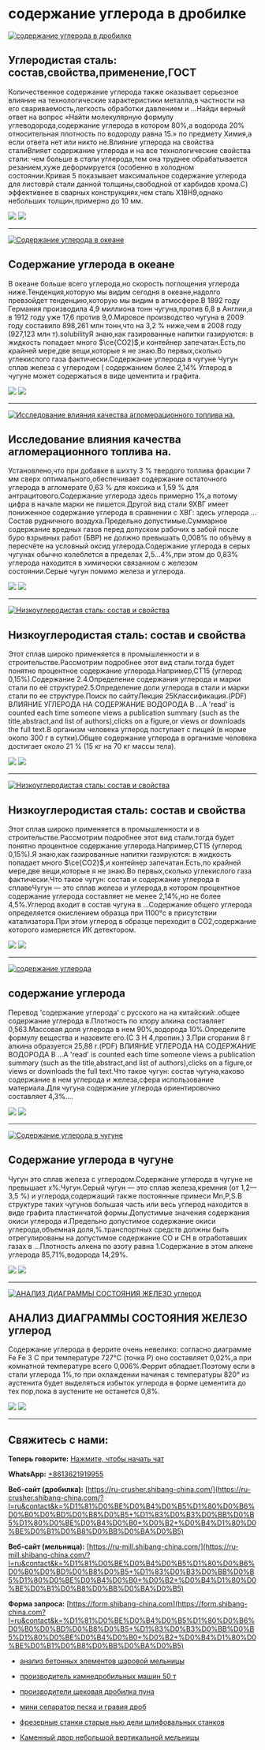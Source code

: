 # содержание углерода в дробилке

<a href="https://swt.shibang-china.com/?l=ru&img&k=%D1%81%D0%BE%D0%B4%D0%B5%D1%80%D0%B6%D0%B0%D0%BD%D0%B8%D0%B5+%D1%83%D0%B3%D0%BB%D0%B5%D1%80%D0%BE%D0%B4%D0%B0+%D0%B2+%D0%B4%D1%80%D0%BE%D0%B1%D0%B8%D0%BB%D0%BA%D0%B5" target="_blank">![содержание углерода в дробилке](http://static.shibang-china.com/all-800x300/1379.jpg)</a>

## Углеродистая сталь: состав,свойства,применение,ГОСТ
Количественное содержание углерода также оказывает серьезное влияние на технологические характеристики металла,в частности на его свариваемость,легкость обработки давлением и …Найди верный ответ на вопрос &#171;Найти молекулярную формулу углеводорода,содержание углерода в котором 80%,а водорода 20% относительная плотность по водороду равна 15.&#187; по предмету Химия,а если ответа нет или никто не.Влияние углерода на свойства сталиВлияет содержание углерода и на все технологические свойства стали: чем больше в стали углерода,тем она труднее обрабатывается резанием,хуже деформируется (особенно в холодном состоянии.Кривая 5 показывает максимальное содержание углерода для листоврй стали данной толщины,свободной от карбидов хрома.С) эффективнее в сварных конструкциях,чем сталь Х18Н9,однако небольших толщин,примерно до 10 мм.


<a href="https://whatsapp.shibangsoft.com/WhatsApp.php" target="_blank" title="WhatsApp">![](http://static.shibang-china.com/icon/whatsapp.png)</a> <a href="https://swt.shibang-china.com/?l=ru&icon&k=%D1%81%D0%BE%D0%B4%D0%B5%D1%80%D0%B6%D0%B0%D0%BD%D0%B8%D0%B5+%D1%83%D0%B3%D0%BB%D0%B5%D1%80%D0%BE%D0%B4%D0%B0+%D0%B2+%D0%B4%D1%80%D0%BE%D0%B1%D0%B8%D0%BB%D0%BA%D0%B5" target="_blank">![](http://static.shibang-china.com/icon/chat-ru.png)</a>

---

<a href="https://swt.shibang-china.com/?l=ru&img&k=%D1%81%D0%BE%D0%B4%D0%B5%D1%80%D0%B6%D0%B0%D0%BD%D0%B8%D0%B5+%D1%83%D0%B3%D0%BB%D0%B5%D1%80%D0%BE%D0%B4%D0%B0+%D0%B2+%D0%B4%D1%80%D0%BE%D0%B1%D0%B8%D0%BB%D0%BA%D0%B5" target="_blank">![Содержание углерода в океане](http://static.shibang-china.com/all-800x300/648.jpg)</a>

## Содержание углерода в океане
В океане больше всего углерода,но скорость поглощения углерода ниже.Тенденция,которую мы видим сегодня в океане,надолго превзойдет тенденцию,которую мы видим в атмосфере.В 1892 году Германия производила 4,9 миллиона тонн чугуна,против 6,8 в Англии,а в 1912 году уже 17,6 против 9,0.Мировое производство чугуна в 2009 году составило 898,261 млн тонн,что на 3,2 % ниже,чем в 2008 году (927,123 млн т).solubilityЯ знаю,как газированные напитки газируются: в жидкость попадает много $\ce{CO2}$,и контейнер запечатан.Есть,по крайней мере,две вещи,которые я не знаю.Во первых,сколько углекислого газа фактически.Содержание углерода в чугуне ﻿Чугун сплав железа с углеродом ( содержанием более 2,14% Углерод в чугуне может содержаться в виде цементита и графита.


<a href="https://whatsapp.shibangsoft.com/WhatsApp.php" target="_blank" title="WhatsApp">![](http://static.shibang-china.com/icon/whatsapp.png)</a> <a href="https://swt.shibang-china.com/?l=ru&icon&k=%D1%81%D0%BE%D0%B4%D0%B5%D1%80%D0%B6%D0%B0%D0%BD%D0%B8%D0%B5+%D1%83%D0%B3%D0%BB%D0%B5%D1%80%D0%BE%D0%B4%D0%B0+%D0%B2+%D0%B4%D1%80%D0%BE%D0%B1%D0%B8%D0%BB%D0%BA%D0%B5" target="_blank">![](http://static.shibang-china.com/icon/chat-ru.png)</a>

---

<a href="https://swt.shibang-china.com/?l=ru&img&k=%D1%81%D0%BE%D0%B4%D0%B5%D1%80%D0%B6%D0%B0%D0%BD%D0%B8%D0%B5+%D1%83%D0%B3%D0%BB%D0%B5%D1%80%D0%BE%D0%B4%D0%B0+%D0%B2+%D0%B4%D1%80%D0%BE%D0%B1%D0%B8%D0%BB%D0%BA%D0%B5" target="_blank">![Исследование влияния качества агломерационного топлива на.](http://static.shibang-china.com/all-800x300/605.jpg)</a>

## Исследование влияния качества агломерационного топлива на.
Установлено,что при добавке в шихту 3 % твердого топлива фракции 7 мм сверх оптимального,обеспечивает содержание остаточного углерода в агломерате 0,63 % для коксика и 1,59 % для антрацитового.Содержание углерода здесь примерно 1%,а потому цифра в начале марки не пишется.Другой вид стали 9ХВГ имеет пониженное содержание углерода в сравнении с ХВГ: здесь углерода …Состав рудничного воздуха.Предельно допустимые.Суммарное содержание вредных газов перед допуском рабочих в забой после буро взрывных работ (БВР) не должно превышать 0,008% по объёму в пересчёте на условный оксид углерода.Содержание углерода в серых чугунах обычно колеблется в пределах 2,5…4%,при этом до 0,83% углерода находится в химически связанном с железом состоянии.Серые чугун помимо железа и углерода.


<a href="https://whatsapp.shibangsoft.com/WhatsApp.php" target="_blank" title="WhatsApp">![](http://static.shibang-china.com/icon/whatsapp.png)</a> <a href="https://swt.shibang-china.com/?l=ru&icon&k=%D1%81%D0%BE%D0%B4%D0%B5%D1%80%D0%B6%D0%B0%D0%BD%D0%B8%D0%B5+%D1%83%D0%B3%D0%BB%D0%B5%D1%80%D0%BE%D0%B4%D0%B0+%D0%B2+%D0%B4%D1%80%D0%BE%D0%B1%D0%B8%D0%BB%D0%BA%D0%B5" target="_blank">![](http://static.shibang-china.com/icon/chat-ru.png)</a>

---

<a href="https://swt.shibang-china.com/?l=ru&img&k=%D1%81%D0%BE%D0%B4%D0%B5%D1%80%D0%B6%D0%B0%D0%BD%D0%B8%D0%B5+%D1%83%D0%B3%D0%BB%D0%B5%D1%80%D0%BE%D0%B4%D0%B0+%D0%B2+%D0%B4%D1%80%D0%BE%D0%B1%D0%B8%D0%BB%D0%BA%D0%B5" target="_blank">![Низкоуглеродистая сталь: состав и свойства](http://static.shibang-china.com/all-800x300/1147.jpg)</a>

## Низкоуглеродистая сталь: состав и свойства
Этот сплав широко применяется в промышленности и в строительстве.Рассмотрим подробнее этот вид стали.тогда будет понятно процентное содержание углерода.Например,СТ15 (углерод 0,15%).Содержание 2.4.Определение содержания углерода и марки стали по её структуре2.5.Определение доли углерода в стали и марки стали по ее структуре.Поиск по сайтуЛекция 25Классификация.(PDF) ВЛИЯНИЕ УГЛЕРОДА НА СОДЕРЖАНИЕ ВОДОРОДА В …A 'read' is counted each time someone views a publication summary (such as the title,abstract,and list of authors),clicks on a figure,or views or downloads the full text.В организм человека углерод поступает с пищей (в норме около 300 г в сутки).Общее содержание углерода в организме человека достигает около 21 % (15 кг на 70 кг массы тела).


<a href="https://whatsapp.shibangsoft.com/WhatsApp.php" target="_blank" title="WhatsApp">![](http://static.shibang-china.com/icon/whatsapp.png)</a> <a href="https://swt.shibang-china.com/?l=ru&icon&k=%D1%81%D0%BE%D0%B4%D0%B5%D1%80%D0%B6%D0%B0%D0%BD%D0%B8%D0%B5+%D1%83%D0%B3%D0%BB%D0%B5%D1%80%D0%BE%D0%B4%D0%B0+%D0%B2+%D0%B4%D1%80%D0%BE%D0%B1%D0%B8%D0%BB%D0%BA%D0%B5" target="_blank">![](http://static.shibang-china.com/icon/chat-ru.png)</a>

---

<a href="https://swt.shibang-china.com/?l=ru&img&k=%D1%81%D0%BE%D0%B4%D0%B5%D1%80%D0%B6%D0%B0%D0%BD%D0%B8%D0%B5+%D1%83%D0%B3%D0%BB%D0%B5%D1%80%D0%BE%D0%B4%D0%B0+%D0%B2+%D0%B4%D1%80%D0%BE%D0%B1%D0%B8%D0%BB%D0%BA%D0%B5" target="_blank">![Низкоуглеродистая сталь: состав и свойства](http://static.shibang-china.com/all-800x300/528.jpg)</a>

## Низкоуглеродистая сталь: состав и свойства
Этот сплав широко применяется в промышленности и в строительстве.Рассмотрим подробнее этот вид стали.тогда будет понятно процентное содержание углерода.Например,СТ15 (углерод 0,15%).Я знаю,как газированные напитки газируются: в жидкость попадает много $\ce{CO2}$,и контейнер запечатан.Есть,по крайней мере,две вещи,которые я не знаю.Во первых,сколько углекислого газа фактически.Что такое чугун: состав и содержание углерода в сплавеЧугун — это сплав железа и углерода,в котором процентное содержание углерода составляет не менее 2,14%,но не более 4,5%.Углерод входит в состав чугуна в …Содержание общего углерода определяется окислением образца при 1100&#176;c в присутствии катализатора.При этом углерод в образце переходит в CO2,содержание которого измеряется ИК детектором.


<a href="https://whatsapp.shibangsoft.com/WhatsApp.php" target="_blank" title="WhatsApp">![](http://static.shibang-china.com/icon/whatsapp.png)</a> <a href="https://swt.shibang-china.com/?l=ru&icon&k=%D1%81%D0%BE%D0%B4%D0%B5%D1%80%D0%B6%D0%B0%D0%BD%D0%B8%D0%B5+%D1%83%D0%B3%D0%BB%D0%B5%D1%80%D0%BE%D0%B4%D0%B0+%D0%B2+%D0%B4%D1%80%D0%BE%D0%B1%D0%B8%D0%BB%D0%BA%D0%B5" target="_blank">![](http://static.shibang-china.com/icon/chat-ru.png)</a>

---

<a href="https://swt.shibang-china.com/?l=ru&img&k=%D1%81%D0%BE%D0%B4%D0%B5%D1%80%D0%B6%D0%B0%D0%BD%D0%B8%D0%B5+%D1%83%D0%B3%D0%BB%D0%B5%D1%80%D0%BE%D0%B4%D0%B0+%D0%B2+%D0%B4%D1%80%D0%BE%D0%B1%D0%B8%D0%BB%D0%BA%D0%B5" target="_blank">![содержание углерода](http://static.shibang-china.com/all-800x300/300.jpg)</a>

## содержание углерода
Перевод 'содержание углерода' с русского на на китайский:.общее содержание углерода в.Плотность по хлору алкина составляет 0,563.Массовая доля углерода в нем 90%,водорода 10%.Определите формулу вещества и назовите его.(С 3 Н 4,пропин.) 3.При сгорании 8 г алкина образуется 25,88 г.(PDF) ВЛИЯНИЕ УГЛЕРОДА НА СОДЕРЖАНИЕ ВОДОРОДА В …A 'read' is counted each time someone views a publication summary (such as the title,abstract,and list of authors),clicks on a figure,or views or downloads the full text.Что такое чугун: состав чугуна,каково содержание в нем углерода и железа,сфера использование материала.Для чугуна содержание углерода ориентировочно составляет 4,3%.…


<a href="https://whatsapp.shibangsoft.com/WhatsApp.php" target="_blank" title="WhatsApp">![](http://static.shibang-china.com/icon/whatsapp.png)</a> <a href="https://swt.shibang-china.com/?l=ru&icon&k=%D1%81%D0%BE%D0%B4%D0%B5%D1%80%D0%B6%D0%B0%D0%BD%D0%B8%D0%B5+%D1%83%D0%B3%D0%BB%D0%B5%D1%80%D0%BE%D0%B4%D0%B0+%D0%B2+%D0%B4%D1%80%D0%BE%D0%B1%D0%B8%D0%BB%D0%BA%D0%B5" target="_blank">![](http://static.shibang-china.com/icon/chat-ru.png)</a>

---

<a href="https://swt.shibang-china.com/?l=ru&img&k=%D1%81%D0%BE%D0%B4%D0%B5%D1%80%D0%B6%D0%B0%D0%BD%D0%B8%D0%B5+%D1%83%D0%B3%D0%BB%D0%B5%D1%80%D0%BE%D0%B4%D0%B0+%D0%B2+%D0%B4%D1%80%D0%BE%D0%B1%D0%B8%D0%BB%D0%BA%D0%B5" target="_blank">![Содержание углерода в чугуне](http://static.shibang-china.com/all-800x300/797.jpg)</a>

## Содержание углерода в чугуне
Чугун это сплав железа с углеродом.Содержание углерода в чугуне не превышает х%.Чугун.Серый чугун — это сплав железа,кремния (от 1,2—3,5 %) и углерода,содержащий также постоянные примеси Mn,P,S.В структуре таких чугунов большая часть или весь углерод находится в виде графита пластинчатой формы.Допустимые значения содержания окиси углерода и.Предельно допустимое содержание окиси углерода,объемная доля,%.транспортных средств должны быть отрегулированы на допустимое содержание СО и СН в отработавших газах в …Плотность алкена по азоту равна 1.Содержание в этом алкене углерода 85,71%,водорода 14,29%.


<a href="https://whatsapp.shibangsoft.com/WhatsApp.php" target="_blank" title="WhatsApp">![](http://static.shibang-china.com/icon/whatsapp.png)</a> <a href="https://swt.shibang-china.com/?l=ru&icon&k=%D1%81%D0%BE%D0%B4%D0%B5%D1%80%D0%B6%D0%B0%D0%BD%D0%B8%D0%B5+%D1%83%D0%B3%D0%BB%D0%B5%D1%80%D0%BE%D0%B4%D0%B0+%D0%B2+%D0%B4%D1%80%D0%BE%D0%B1%D0%B8%D0%BB%D0%BA%D0%B5" target="_blank">![](http://static.shibang-china.com/icon/chat-ru.png)</a>

---

<a href="https://swt.shibang-china.com/?l=ru&img&k=%D1%81%D0%BE%D0%B4%D0%B5%D1%80%D0%B6%D0%B0%D0%BD%D0%B8%D0%B5+%D1%83%D0%B3%D0%BB%D0%B5%D1%80%D0%BE%D0%B4%D0%B0+%D0%B2+%D0%B4%D1%80%D0%BE%D0%B1%D0%B8%D0%BB%D0%BA%D0%B5" target="_blank">![АНАЛИЗ ДИАГРАММЫ СОСТОЯНИЯ ЖЕЛЕЗО углерод](http://static.shibang-china.com/all-800x300/1098.jpg)</a>

## АНАЛИЗ ДИАГРАММЫ СОСТОЯНИЯ ЖЕЛЕЗО углерод
Содержание углерода в феррите очень невелико: согласно диаграмме Fe Fe 3 C при температуре 727&#176;С (точка Р) оно составляет 0,02%,а при комнатной температуре всего 0,006%.Феррит обладает.Поэтому если в стали углерода 1%,то при охлаждении начиная с температуры 820&#176; из аустенита будет выделяться избыток углерода в форме цементита до тех пор,пока в аустените не останется 0,8%.

<a href="https://whatsapp.shibangsoft.com/WhatsApp.php" target="_blank" title="WhatsApp">![](http://static.shibang-china.com/icon/whatsapp.png)</a> <a href="https://swt.shibang-china.com/?l=ru&icon&k=%D1%81%D0%BE%D0%B4%D0%B5%D1%80%D0%B6%D0%B0%D0%BD%D0%B8%D0%B5+%D1%83%D0%B3%D0%BB%D0%B5%D1%80%D0%BE%D0%B4%D0%B0+%D0%B2+%D0%B4%D1%80%D0%BE%D0%B1%D0%B8%D0%BB%D0%BA%D0%B5" target="_blank">![](http://static.shibang-china.com/icon/chat-ru.png)</a>

---
## Свяжитесь с нами:

**Теперь говорите:** [Нажмите, чтобы начать чат](https://swt.shibang-china.com?l=ru&contact&k=%D1%81%D0%BE%D0%B4%D0%B5%D1%80%D0%B6%D0%B0%D0%BD%D0%B8%D0%B5+%D1%83%D0%B3%D0%BB%D0%B5%D1%80%D0%BE%D0%B4%D0%B0+%D0%B2+%D0%B4%D1%80%D0%BE%D0%B1%D0%B8%D0%BB%D0%BA%D0%B5)

**WhatsApp:**  [+8613621919955](https://whatsapp.shibangsoft.com/WhatsApp.php)

**Веб-сайт (дробилка):** [https://ru-crusher.shibang-china.com/](https://ru-crusher.shibang-china.com/?l=ru&contact&k=%D1%81%D0%BE%D0%B4%D0%B5%D1%80%D0%B6%D0%B0%D0%BD%D0%B8%D0%B5+%D1%83%D0%B3%D0%BB%D0%B5%D1%80%D0%BE%D0%B4%D0%B0+%D0%B2+%D0%B4%D1%80%D0%BE%D0%B1%D0%B8%D0%BB%D0%BA%D0%B5)

**Веб-сайт (мельница):** [https://ru-mill.shibang-china.com/](https://ru-mill.shibang-china.com/?l=ru&contact&k=%D1%81%D0%BE%D0%B4%D0%B5%D1%80%D0%B6%D0%B0%D0%BD%D0%B8%D0%B5+%D1%83%D0%B3%D0%BB%D0%B5%D1%80%D0%BE%D0%B4%D0%B0+%D0%B2+%D0%B4%D1%80%D0%BE%D0%B1%D0%B8%D0%BB%D0%BA%D0%B5)

**Форма запроса:** [https://form.shibang-china.com](https://form.shibang-china.com?l=ru&contact&k=%D1%81%D0%BE%D0%B4%D0%B5%D1%80%D0%B6%D0%B0%D0%BD%D0%B8%D0%B5+%D1%83%D0%B3%D0%BB%D0%B5%D1%80%D0%BE%D0%B4%D0%B0+%D0%B2+%D0%B4%D1%80%D0%BE%D0%B1%D0%B8%D0%BB%D0%BA%D0%B5)

* [анализ бетонных элементов шаровой мельницы](../116/%D0%B0%D0%BD%D0%B0%D0%BB%D0%B8%D0%B7%20%D0%B1%D0%B5%D1%82%D0%BE%D0%BD%D0%BD%D1%8B%D1%85%20%D1%8D%D0%BB%D0%B5%D0%BC%D0%B5%D0%BD%D1%82%D0%BE%D0%B2%20%D1%88%D0%B0%D1%80%D0%BE%D0%B2%D0%BE%D0%B9%20%D0%BC%D0%B5%D0%BB%D1%8C%D0%BD%D0%B8%D1%86%D1%8B.md)

* [производитель камнедробильных машин 50 т](../116/%D0%BF%D1%80%D0%BE%D0%B8%D0%B7%D0%B2%D0%BE%D0%B4%D0%B8%D1%82%D0%B5%D0%BB%D1%8C%20%D0%BA%D0%B0%D0%BC%D0%BD%D0%B5%D0%B4%D1%80%D0%BE%D0%B1%D0%B8%D0%BB%D1%8C%D0%BD%D1%8B%D1%85%20%D0%BC%D0%B0%D1%88%D0%B8%D0%BD%2050%20%D1%82.md)

* [производители щековая дробилка пуна](../117/%D0%BF%D1%80%D0%BE%D0%B8%D0%B7%D0%B2%D0%BE%D0%B4%D0%B8%D1%82%D0%B5%D0%BB%D0%B8%20%D1%89%D0%B5%D0%BA%D0%BE%D0%B2%D0%B0%D1%8F%20%D0%B4%D1%80%D0%BE%D0%B1%D0%B8%D0%BB%D0%BA%D0%B0%20%D0%BF%D1%83%D0%BD%D0%B0.md)

* [мини сепаратор песка и гравия дроб](../106/%D0%BC%D0%B8%D0%BD%D0%B8%20%D1%81%D0%B5%D0%BF%D0%B0%D1%80%D0%B0%D1%82%D0%BE%D1%80%20%D0%BF%D0%B5%D1%81%D0%BA%D0%B0%20%D0%B8%20%D0%B3%D1%80%D0%B0%D0%B2%D0%B8%D1%8F%20%D0%B4%D1%80%D0%BE%D0%B1.md)

* [фрезерные станки старые нью дели шлифовальных станков](../109/%D1%84%D1%80%D0%B5%D0%B7%D0%B5%D1%80%D0%BD%D1%8B%D0%B5%20%D1%81%D1%82%D0%B0%D0%BD%D0%BA%D0%B8%20%D1%81%D1%82%D0%B0%D1%80%D1%8B%D0%B5%20%D0%BD%D1%8C%D1%8E%20%D0%B4%D0%B5%D0%BB%D0%B8%20%D1%88%D0%BB%D0%B8%D1%84%D0%BE%D0%B2%D0%B0%D0%BB%D1%8C%D0%BD%D1%8B%D1%85%20%D1%81%D1%82%D0%B0%D0%BD%D0%BA%D0%BE%D0%B2.md)

* [Каменный двор небольшой вертикальной мельницы](../120/%D0%9A%D0%B0%D0%BC%D0%B5%D0%BD%D0%BD%D1%8B%D0%B9%20%D0%B4%D0%B2%D0%BE%D1%80%20%D0%BD%D0%B5%D0%B1%D0%BE%D0%BB%D1%8C%D1%88%D0%BE%D0%B9%20%D0%B2%D0%B5%D1%80%D1%82%D0%B8%D0%BA%D0%B0%D0%BB%D1%8C%D0%BD%D0%BE%D0%B9%20%D0%BC%D0%B5%D0%BB%D1%8C%D0%BD%D0%B8%D1%86%D1%8B.md)